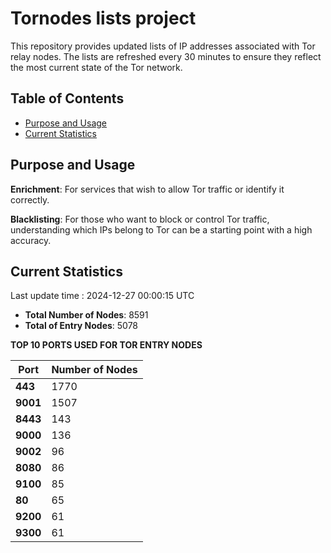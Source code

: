 # Tornodes lists project

This repository provides updated lists of IP addresses associated with Tor relay nodes. The lists are refreshed every 30 minutes to ensure they reflect the most current state of the Tor network.

## Table of Contents

- [Purpose and Usage](#purpose-and-usage)
- [Current Statistics](#current-statistics)


## Purpose and Usage

**Enrichment**: For services that wish to allow Tor traffic or identify it correctly.

**Blacklisting**: For those who want to block or control Tor traffic, understanding which IPs belong to Tor can be a starting point with a high accuracy.

## Current Statistics

Last update time : 2024-12-27 00:00:15 UTC

- **Total Number of Nodes**: 8591
- **Total of Entry Nodes**: 5078

**TOP 10 PORTS USED FOR TOR ENTRY NODES**

| **Port** | **Number of Nodes** |
|------|-----------------|
| **443**   | 1770  |
| **9001**   | 1507  |
| **8443**   | 143  |
| **9000**   | 136  |
| **9002**   | 96  |
| **8080**   | 86  |
| **9100**   | 85  |
| **80**   | 65  |
| **9200**   | 61  |
| **9300**   | 61  |

